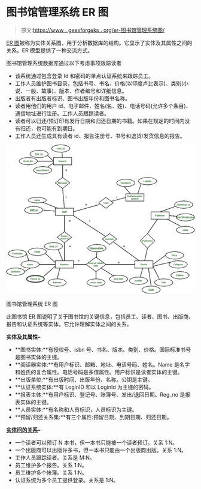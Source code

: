# 图书馆管理系统 ER 图

> 原文:[https://www . geesforgeks . org/er-图书馆管理系统图/](https://www.geeksforgeeks.org/er-diagram-of-library-management-system/)

[ER 图](https://www.geeksforgeeks.org/introduction-of-er-model/)被称为实体关系图，用于分析数据库的结构。它显示了实体及其属性之间的关系。ER 模型提供了一种交流方式。

图书馆管理系统数据库通过以下考虑事项跟踪读者

*   该系统通过包含登录 Id 和密码的单点认证系统来跟踪员工。
*   工作人员维护图书目录，包括书号、书名、价格(以印度卢比表示)、类别(小说、一般、故事)、版本、作者编号和详细信息。
*   出版者有出版者标识、图书出版年份和图书名称。
*   读者用他们的用户 id、电子邮件、姓名(名、姓)、电话号码(允许多个条目)、通信地址进行注册。工作人员跟踪读者。
*   读者可以归还/预订印有发行日期和归还日期的书籍。如果在规定的时间内没有归还，也可能有到期日。
*   工作人员还生成具有读者 id、报告注册号、书号和退货/发货信息的报告。

[![](img/d4972c4c8e741cba06ceaacf3fc6f17e.png)](https://media.geeksforgeeks.org/wp-content/uploads/20200923150244/ER1.png)

图书馆管理系统 ER 图

此图书馆 ER 图说明了关于图书馆的关键信息，包括员工、读者、图书、出版商、报告和认证系统等实体。它允许理解实体之间的关系。

**实体及其属性–**

*   **图书实体:**有授权号、isbn 号、书名、版本、类别、价格。国际标准书号是图书实体的主键。
*   **阅读器实体:**有用户标识、邮箱、地址、电话号码、姓名。Name 是名字和姓氏的复合属性。电话号码是多值属性。用户标识是读者实体的主键。
*   **出版单位:**有出版时间、出版年份、名称。公钥是主键。
*   **认证系统实体:**有 LoginID 和以 LoginId 为主键的密码。
*   **报表主体:**有用户标识、登记号、账簿号、发出/退回日期。Reg_no 是报表实体的主键。
*   **人员实体:**有名称和人员标识，人员标识为主键。
*   **预留/归还关系集:**有三个属性:预留日期、到期日期、归还日期。

**[实体间的关系](https://www.geeksforgeeks.org/attributes-to-relationships-in-er-model/)–**

*   一个读者可以预订 N 本书，但一本书只能被一个读者预订。关系 1:N。
*   一个出版商可以出版许多书，但一本书只能由一个出版商出版。关系 1:N。
*   工作人员跟踪读者。关系是 M:N。
*   员工维护多个报告。关系 1:N。
*   员工维护多个帐簿。关系 1:N。
*   认证系统为多个员工提供登录。关系是 1:N。